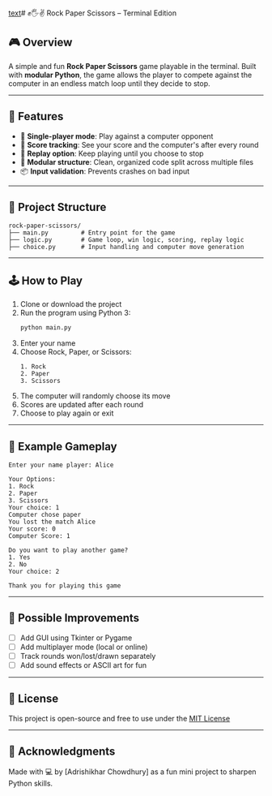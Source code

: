 [text](README.md)# ✊🖐✌ Rock Paper Scissors – Terminal Edition

## 🎮 Overview

A simple and fun **Rock Paper Scissors** game playable in the terminal. Built with **modular Python**, the game allows the player to compete against the computer in an endless match loop until they decide to stop.

---

## 🚀 Features

- 👤 **Single-player mode**: Play against a computer opponent
- 🎯 **Score tracking**: See your score and the computer's after every round
- 🔁 **Replay option**: Keep playing until you choose to stop
- 🧠 **Modular structure**: Clean, organized code split across multiple files
- 📦 **Input validation**: Prevents crashes on bad input

---

## 📁 Project Structure

```
rock-paper-scissors/
├── main.py         # Entry point for the game
├── logic.py        # Game loop, win logic, scoring, replay logic
├── choice.py       # Input handling and computer move generation
```

---

## 🕹️ How to Play

1. Clone or download the project
2. Run the program using Python 3:
   ```bash
   python main.py
   ```
3. Enter your name
4. Choose Rock, Paper, or Scissors:
   ```
   1. Rock
   2. Paper
   3. Scissors
   ```
5. The computer will randomly choose its move
6. Scores are updated after each round
7. Choose to play again or exit

---

## 🧪 Example Gameplay

```
Enter your name player: Alice

Your Options:
1. Rock
2. Paper
3. Scissors
Your choice: 1
Computer chose paper
You lost the match Alice
Your score: 0
Computer Score: 1

Do you want to play another game?
1. Yes
2. No
Your choice: 2

Thank you for playing this game
```

---

## 🔧 Possible Improvements

- [ ] Add GUI using Tkinter or Pygame
- [ ] Add multiplayer mode (local or online)
- [ ] Track rounds won/lost/drawn separately
- [ ] Add sound effects or ASCII art for fun

---

## 📜 License

This project is open-source and free to use under the [MIT License](https://choosealicense.com/licenses/mit/)

---

## 🙌 Acknowledgments

Made with 💻 by [Adrishikhar Chowdhury] as a fun mini project to sharpen Python skills.